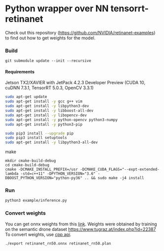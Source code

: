 # Python wrapper over NN tensorrt-retinanet

Check out this repository (https://github.com/NVIDIA/retinanet-examples) to find out how to get weights for the model.

### Build

```
git submodule update --init --recursive
```

#### Requirements
Jetson TX2/XAVIER with JetPack 4.2.3 Developer Preview (CUDA 10, cuDNN 7.3.1, TensorRT 5.0.3, OpenCV 3.3.1)

```bash
sudo apt-get update
sudo apt-get install -y gcc g++ vim
sudo apt-get install -y libpython3-dev
sudo apt-get install -y libboost-all-dev
sudo apt-get install -y libopencv-dev
sudo apt-get install -y python-opencv python3-numpy
sudo apt-get install -y python3-pip

sudo pip3 install --upgrade pip
sudo pip3 install setuptools
sudo apt-get install -y libpython3-all-dev
```

make
```
mkdir cmake-build-debug
cd cmake-build-debug
cmake -DCMAKE_INSTALL_PREFIX=/usr -DCMAKE_CUDA_FLAGS="--expt-extended-lambda -std=c++11" -DPYTHON_VERSION="3.6" -DBOOST_PYTHON_VERSION="python-py36" .. && sudo make -j4 install
```

### Run

```bash
python3 example/inference.py
```

### Convert weights

You can get onnx weights from this [link](https://yadi.sk/d/oBk0NIInBrA-pQ). Weights were obtained by training on the semantic drone dataset https://www.tugraz.at/index.php?id=22387
To convert weights, use [cpp api](https://github.com/NVIDIA/retinanet-examples/tree/master/extras/cppapi).

```bash
./export retinanet_rn50.onnx retinanet_rn50.plan
```
